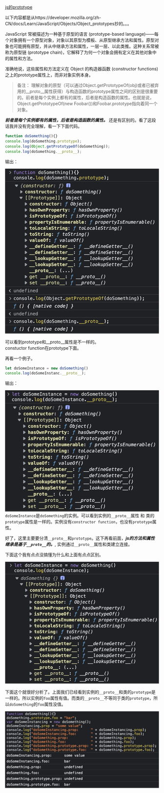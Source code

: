 [js的prototype](https://developer.mozilla.org/zh-CN/docs/Learn/JavaScript/Objects/Object_prototypes)

以下内容都是从https://developer.mozilla.org/zh-CN/docs/Learn/JavaScript/Objects/Object_prototypes抄的。。。

JavaScript 常被描述为一种基于原型的语言 (prototype-based language)——每个对象拥有一个原型对象，对象以其原型为模板、从原型继承方法和属性。原型对象也可能拥有原型，并从中继承方法和属性，一层一层、以此类推。这种关系常被称为原型链 (prototype chain)，它解释了为何一个对象会拥有定义在其他对象中的属性和方法。

准确地说，这些属性和方法定义在 Object 的构造器函数 (constructor functions) 之上的prototype属性上，而非对象实例本身。

>备注： 理解对象的原型（可以通过Object.getPrototypeOf(obj)或者已被弃用的__proto__属性获得）与构造函数的prototype属性之间的区别是很重要的。前者是每个实例上都有的属性，后者是构造函数的属性。也就是说，Object.getPrototypeOf(new Foobar())和Foobar.prototype指向着同一个对象。

***前者是每个实例都有的属性，后者是构造函数的属性。*** 还是有区别的。看了这段话我并没有完全理解，看一下下面代码。
```js
function doSomething(){}
console.log(doSomething.prototype);
console.log(Object.getPrototypeOf(doSomething));
console.log(doSomething.__proto__);
```
输出：

![](./img/prototype1.png)

可以看到prototype和__proto__属性是不一样的。    
constuctor function在prototype下面。

再看一个例子。
```js
let doSomeInstance = new doSomething()
console.log(doSomeInstanc.__proto__);
```
输出：

![](./img/prototype2.png)
`doSomeInstance`是`doSomething`的实例。可以看到实例的`__proto__`属性 和 类的`prototype`属性是一样的。实例没有`constructor function`，也没有`prototype`属性。

好了，这里主要要分清`__proto__`和`prototype`。这下再看前面，***js的方法和属性继承是基于`__proto__`的。***, 实例通过`__proto__`属性和类建立连接。

下面这个我有点点没搞懂为什么和上面有点点区别。

![](./img/prototype3.png)

下面这个就很好分析了。上面我们已经看到实例的`__proto__`和类的`prototype`是一样的。所以实例的`foo`属性有值。而类的`__proto__`不等同于类的`prototype`，所以`doSomething`的`foo`属性没值。

![](./img/prototype4.png)
